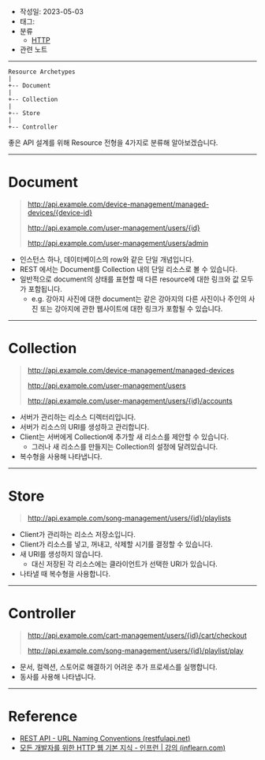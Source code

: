 - 작성일: 2023-05-03
- 태그: 
- 분류
    - [HTTP](HTTP.md)
- 관련 노트
---

```
Resource Archetypes
|
+-- Document
|
+-- Collection
|
+-- Store
|
+-- Controller
```

좋은 API 설계를 위해 Resource 전형을 4가지로 분류해 알아보겠습니다.

---
# Document

>http://api.example.com/device-management/managed-devices/{device-id}
>
>http://api.example.com/user-management/users/{id}
>
>http://api.example.com/user-management/users/admin

- 인스턴스 하나, 데이터베이스의 row와 같은 단일 개념입니다.
- REST 에서는 Document를 Collection 내의 단일 리소스로 볼 수 있습니다. 
- 일반적으로 document의 상태를 표현할 때 다른 resource에 대한 링크와 값 모두가 포함됩니다.
    - e.g. 강아지 사진에 대한 document는 같은 강아지의 다른 사진이나 주인의 사진 또는 강아지에 관한 웹사이트에 대한 링크가 포함될 수 있습니다.

---

# Collection

>  http://api.example.com/device-management/managed-devices
>  
> http://api.example.com/user-management/users
> 
> http://api.example.com/user-management/users/{id}/accounts
> 

- 서버가 관리하는 리소스 디렉터리입니다.
- 서버가 리소스의 URI를 생성하고 관리합니다.
- Client는 서버에게 Collection에 추가할 새 리소스를 제안할 수 있습니다.
    - 그러나 새 리소스를 만들지는 Collection의 설정에 달려있습니다.
- 복수형을 사용해 나타냅니다.

---

# Store

> http://api.example.com/song-management/users/{id}/playlists

- Client가 관리하는 리소스 저장소입니다.
- Client가 리소스를 넣고, 꺼내고, 삭제할 시기를 결정할 수 있습니다.
- 새 URI를 생성하지 않습니다.
    - 대신 저장된 각 리소스에는 클라이언트가 선택한 URI가 있습니다.
- 나타낼 때 복수형을 사용합니다.



---
# Controller

> http://api.example.com/cart-management/users/{id}/cart/checkout
> 
> http://api.example.com/song-management/users/{id}/playlist/play

- 문서, 컬렉션, 스토어로 해결하기 어려운 추가 프로세스를 실행합니다.
- 동사를 사용해 나타냅니다.

---
# Reference

- [REST API - URL Naming Conventions (restfulapi.net)](https://restfulapi.net/resource-naming/)
- [모든 개발자를 위한 HTTP 웹 기본 지식 - 인프런 | 강의 (inflearn.com)](https://www.inflearn.com/course/http-%EC%9B%B9-%EB%84%A4%ED%8A%B8%EC%9B%8C%ED%81%AC)